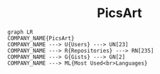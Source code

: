 <h1 align="center">PicsArt</h1>

```mermaid
graph LR
COMPANY_NAME{PicsArt}
COMPANY_NAME ---> U{Users} ---> UN[23]
COMPANY_NAME ---> R{Repositories} ---> RN[235]
COMPANY_NAME ---> G{Gists} ---> GN[2]
COMPANY_NAME ---> ML{Most Used<br>Languages}
```
